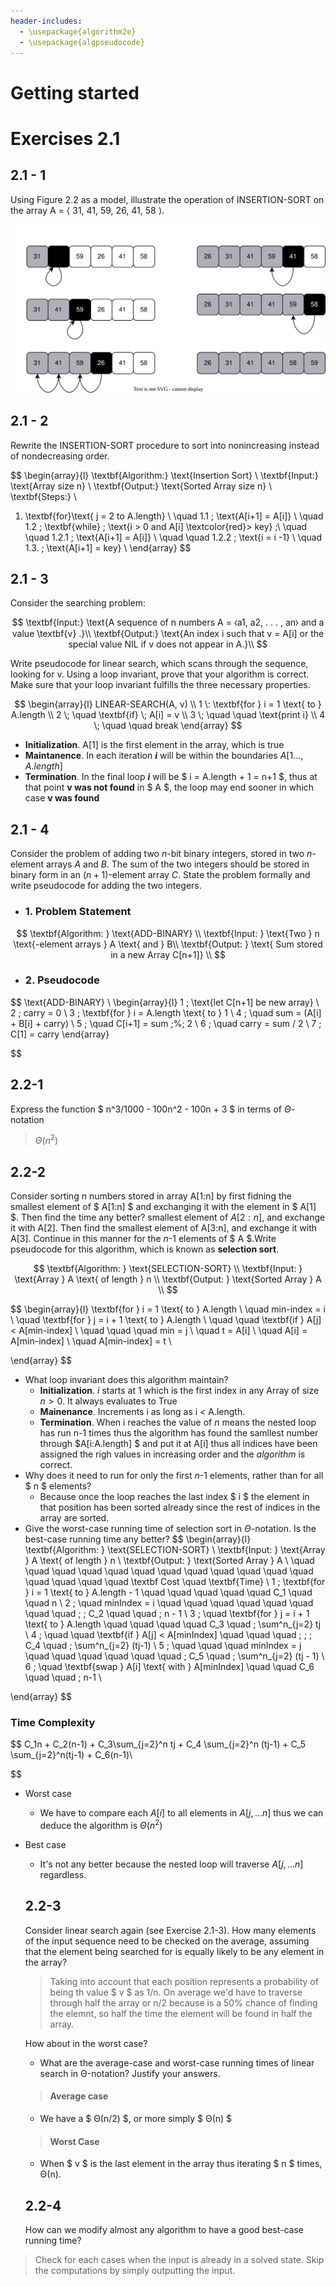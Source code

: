 ```yaml
---
header-includes:
  - \usepackage{algorithm2e}
  - \usepackage{algpseudocode}
---
```


# Getting started

# Exercises 2.1

## 2.1 - 1
Using Figure 2.2 as a model, illustrate the operation of INSERTION-SORT on the array A = ⟨ 31, 41, 59, 26, 41, 58 ⟩.

![Insertion Sort](./insertion_sort.svg)

## 2.1 - 2
Rewrite the INSERTION-SORT procedure to sort into nonincreasing instead of nondecreasing order.

$$
\begin{array}{l}
\textbf{Algorithm:} \text{Insertion Sort} \\
\textbf{Input:} \text{Array size n} \\
\textbf{Output:} \text{Sorted Array size n} \\
\textbf{Steps:} \\
1. \textbf{for}\text{ j = 2 to A.length} \\
    \quad 1.1 \; \text{A[i+1] = A[i]} \\
    \quad 1.2 \; \textbf{while} \; \text{i > 0 and A[i] \textcolor{red}> key} \;\\
    \quad \quad 1.2.1 \; \text{A[i+1] = A[i]} \\
    \quad \quad 1.2.2 \; \text{i = i -1} \\
    \quad 1.3. \; \text{A[i+1] = key} \\
\end{array}
$$

## 2.1 - 3
Consider the searching problem:

$$
\textbf{Input:} \text{A sequence of n numbers A = ⧼a1, a2, . . . , an⧽ and a value \textbf{v} .}\\
\textbf{Output:} \text{An index i such that v = A[i] or the special value NIL if v does not appear in A.}\\
$$

Write pseudocode for linear search, which scans through the sequence, looking for v. Using a loop invariant, prove that your algorithm is correct. Make sure that your loop invariant fulfills the three necessary properties.

$$
\begin{array}{l}
LINEAR-SEARCH(A, v) \\
1 \: \textbf{for } i = 1 \text{ to } A.length \\
2 \; \quad \textbf{if} \; A[i] = v \\
3 \; \quad \quad \text{print i} \\
4 \; \quad \quad break
\end{array}
$$
- **Initialization**. A[1] is the first element in the array, which is true
- **Maintanence**. In each iteration ***i*** will be within the boundaries $A[1..., A.length]$
- **Termination**. In the final loop ***i*** will be $ i = A.length + 1 = n+1 $, thus at that point **v was not found** in $ A $, the loop may end sooner in which case **v was found**
## 2.1 - 4
Consider the problem of adding two $n$-bit binary integers, stored in two $n$-element arrays $A$ and $B$. The sum of the two integers should be stored in binary form in an $(n + 1)$-element array $C$. State the problem formally and write pseudocode for adding the two integers.

- ### 1. Problem Statement
$$
\textbf{Algorithm: } \text{ADD-BINARY} \\
\textbf{Input: } \text{Two } n \text{-element arrays } A \text{ and } B\\
\textbf{Output: } \text{ Sum stored in a new Array C[n+1]} \\
$$

- ### 2. Pseudocode
$$
\text{ADD-BINARY} \\
\begin{array}{l}
1 \; \text{let C[n+1] be new array} \\
2 \; carry = 0 \\
3 \; \textbf{for } i = A.length \text{ to } 1 \\
4 \; \quad sum = (A[i] + B[i] + carry) \\
5 \; \quad C[i+1] = sum \;\%\; 2 \\
6 \; \quad carry = sum / 2 \\
7 \; C[1] = carry
\end{array}

$$

## 2.2-1
Express the function $ n^3/1000 - 100n^2 - 100n + 3 $ in terms of $Θ$-notation

> $Θ(n^2)$

## 2.2-2

Consider sorting $n$ numbers stored in array A[1:n] by first fidning the smallest 
element of $ A[1:n] $ and exchanging it with the element in $ A[1] $. Then find the 
time any better? 
smallest element of $A[2:n]$, and exchange it with A[2]. Then find the smallest element of A[3:n], and exchange it with A[3]. Continue in this manner for the $n$-1 elements of $ A $.Write pseudocode for this algorithm, which is known as **selection sort**. 

$$ 
\textbf{Algorithm: } \text{SELECTION-SORT} \\
\textbf{Input: } \text{Array } A \text{ of length } n \\
\textbf{Output: } \text{Sorted Array } A \\
$$

$$
\begin{array}{l}
\textbf{for } i = 1 \text{ to } A.length \\
\quad min-index = i \\
\quad \textbf{for } j = i + 1 \text{ to } A.length \\
\quad \quad \textbf{if } A[j] < A[min-index] \\
\quad \quad \quad min = j \\
\quad t = A[i] \\
\quad A[i] = A[min-index] \\
\quad A[min-index] = t \\

\end{array}
$$

- What loop invariant does this algorithm maintain?
  - **Initialization**. $i$ starts at 1 which is the first index in any Array of size $n > 0$. It always evaluates to True
  - **Mainenance**. Increments i as long as i < A.length.
  - **Termination**. When i reaches the value of $n$ means the nested loop has run n-1 times thus the algorithm has found the samllest number through $A[i:A.length] $ and put it at A[i] thus all indices have been assigned the righ values in increasing order and the *algorithm* is correct.
- Why does it need to run for only the first $n$-1 elements, rather than for all $ n $ elements? 
  - Because once the loop reaches the last index $ i $ the element in that position has been sorted already since the rest of indices in the array are sorted.
- Give the worst-case running time of selection sort in $Θ$-notation. Is the best-case running time any better?
$$
\begin{array}{l}
\textbf{Algorithm: } \text{SELECTION-SORT} \\
\textbf{Input: } \text{Array } A \text{ of length } n \\
\textbf{Output: } \text{Sorted Array } A \\
\quad \quad \quad \quad \quad \quad \quad \quad \quad \quad \quad \quad \quad \quad \quad \quad  \textbf Cost \quad \textbf{Time} \\
1 \; \textbf{for } i = 1 \text{ to } A.length - 1 \quad \quad \quad \quad \quad C_1 \quad \quad n \\
2 \; \quad minIndex = i \quad \quad \quad \quad \quad \quad \quad \quad \; \;  C_2 \quad \quad \; n - 1 \\
3 \; \quad \textbf{for } j = i + 1 \text{ to } A.length \quad \quad \quad \quad C_3 \quad \; \sum^n_{j=2} tj \\
4 \; \quad \quad \textbf{if } A[j] < A[minIndex] \quad \quad \quad \; \; \; C_4 \quad \; \sum^n_{j=2} (tj-1)  \\
5 \; \quad \quad \quad minIndex = j \quad \quad \quad \quad \quad \quad \; C_5 \quad \; \sum^n_{j=2} (tj - 1) \\
6 \; \quad \textbf{swap } A[i] \text{ with } A[minIndex] \quad \quad C_6 \quad \quad \; n-1 \\

\end{array}
$$

### Time Complexity
$$
C_1n + C_2(n-1) + C_3\sum_{j=2}^n tj + C_4 \sum_{j=2}^n (tj-1) + C_5 \sum_{j=2}^n(tj-1) + C_6(n-1)\\

$$
- Worst case

  - We have to compare each $A[i]$ to all elements in $A[j,...n]$ thus we can deduce the algorithm is $Θ(n^2)$
- Best case
  - It's not any better because the nested loop will traverse $A[j,...n]$ regardless.
  
  ## 2.2-3
  Consider linear search again (see Exercise 2.1-3). How many elements of the input sequence need to be checked on the average, assuming that the element being searched for is equally likely to be any element in the array? 
  
  > Taking into account that each position represents a probability of being th value $ v $ as 1/n. On average we'd have to traverse through half the array or n/2 because is a 50% chance of finding the elemnt, so half the time the element will be found in half the array.
  
  How about in the worst case? 
  
  - What are the average-case and worst-case running times of linear search in Θ-notation? Justify your answers.
  > #### Average case
    - We have a $ Θ(n/2) $, or more simply $ Θ(n) $
  > #### Worst Case
    - When $ v $ is the last element in the array thus iterating $ n $ times, Θ(n).
  ## 2.2-4 
  How can we modify almost any algorithm to have a good best-case running time?

> Check for each cases when the input is already in a solved state. Skip the computations by simply outputting the input.

